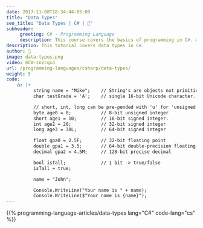 ```yaml
---
date: 2017-11-08T18:34:44-05:00
title: "Data Types"
seo_title: "Data Types | C# | 🦒"
subheader:
     greeting: C# - Programming Language
     description: This course covers the basics of programming in C#. Work your way through the videos/articles and I'll teach you everything you need to know to start your programming journey!
description: This tutorial covers data types in C#.
author: 🦒
image: data-types.png
video: 6CW-znzcqx4
url: /programming-languages/csharp/data-types/
weight: 5
code:
    a: |+
          string name = "Mike";    // String's are objects not primitives
          char testGrade = 'A';    // single 16-bit Unicode character.

          // short, int, long can be pre-pended with 'u' for 'unsigned'
          byte age0 = 0;           // 8-bit unsigned integer
          short age1 = 10;         // 16-bit signed integer.
          int age2 = 20;           // 32-bit signed integer
          long age3 = 30L;         // 64-bit signed integer

          float gpa0 = 2.5F;       // 32-bit floating point
          double gpa1 = 3.5;       // 64-bit double-precision floating point
          decimal gpa2 = 4.5M;     // 128-bit precise decimal

          bool isTall;             // 1 bit -> true/false
          isTall = true;

          name = "John";

          Console.WriteLine("Your name is " + name);
          Console.WriteLine($"Your name is {name}");
---
```


{{% programming-language-articles/data-types lang="C#" code-lang="cs" %}}
